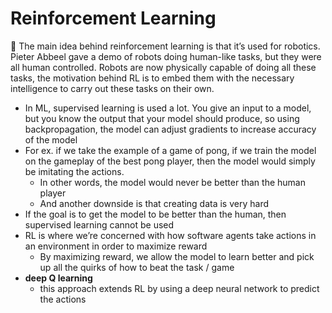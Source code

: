 # Reinforcement Learning

<aside>
🧩 The main idea behind reinforcement learning is that it’s used for robotics. Pieter Abbeel gave a demo of robots doing human-like tasks, but they were all human controlled. Robots are now physically capable of doing all these tasks, the motivation behind RL is to embed them with the necessary intelligence to carry out these tasks on their own.

</aside>

- In ML, supervised learning is used a lot. You give an input to a model, but you know the output that your model should produce, so using backpropagation, the model can adjust gradients to increase accuracy of the model
- For ex. if we take the example of a game of pong, if we train the model on the gameplay of the best pong player, then the model would simply be imitating the actions.
    - In other words, the model would never be better than the human player
    - And another downside is that creating data is very hard
- If the goal is to get the model to be better than the human, then supervised learning cannot be used
- RL is where we’re concerned with how software agents take actions in an environment in order to maximize reward
    - By maximizing reward, we allow the model to learn better and pick up all the quirks of how to beat the task / game
- **deep Q learning**
    - this approach extends RL by using a deep neural network to predict the actions